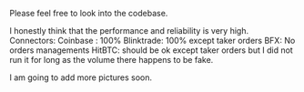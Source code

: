 Please feel free to look into the codebase.

I honestly think that the performance and reliability is very high.
Connectors:
Coinbase : 100%
Blinktrade: 100% except taker orders
BFX: No orders managements
HitBTC: should be ok except taker orders but I did not run it for long as the volume there happens to be fake.

I am going to add more pictures soon.